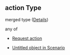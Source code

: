 ## action Type

merged type ([Details](schema-defs-action.md))

any of

*   [Request action](schema-defs-request-action.md "check type definition")

*   [Untitled object in Scenario](schema-defs-updatecontextaction.md "check type definition")
